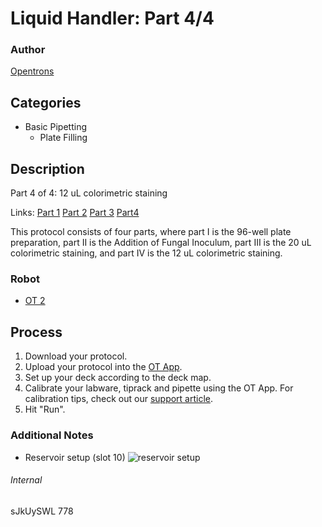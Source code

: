 # Liquid Handler: Part 4/4

### Author
[Opentrons](http://www.opentrons.com/)

## Categories
* Basic Pipetting
    * Plate Filling

## Description
Part 4 of 4: 12 uL colorimetric staining

Links: [Part 1](./liquid_handler_part1) [Part 2](./liquid_handler_part2) [Part 3](./liquid_handler_part3) [Part4](./liquid_handler_part4)

This protocol consists of four parts, where part I is the 96-well plate preparation, part II is the Addition of Fungal Inoculum, part III is the 20 uL colorimetric staining, and part IV is the 12 uL colorimetric staining.


### Robot
* [OT 2](https://opentrons.com/ot-2)

## Process
1. Download your protocol.
2. Upload your protocol into the [OT App](https://opentrons.com/ot-app).
3. Set up your deck according to the deck map.
4. Calibrate your labware, tiprack and pipette using the OT App. For calibration tips, check out our [support article](https://support.opentrons.com/ot-2/getting-started-software-setup/deck-calibration).
5. Hit "Run".  

### Additional Notes
* Reservoir setup (slot 10)
![reservoir setup](https://s3.amazonaws.com/opentrons-protocol-library-website/custom-README-images/liquid_handler/reservoir_layout_3-4.png)

###### Internal
sJkUySWL
778
